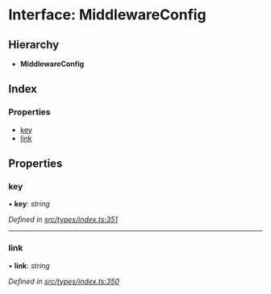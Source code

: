 # Interface: MiddlewareConfig

## Hierarchy

* **MiddlewareConfig**

## Index

### Properties

* [key](middlewareconfig.md#key)
* [link](middlewareconfig.md#link)

## Properties

###  key

• **key**: *string*

*Defined in [src/types/index.ts:351](https://github.com/PolymathNetwork/polymesh-sdk/blob/90db508/src/types/index.ts#L351)*

___

###  link

• **link**: *string*

*Defined in [src/types/index.ts:350](https://github.com/PolymathNetwork/polymesh-sdk/blob/90db508/src/types/index.ts#L350)*
